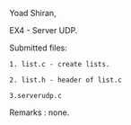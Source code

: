 Yoad Shiran,

EX4 - Server UDP.

Submitted files:

	1. list.c - create lists.
	
	2. list.h - header of list.c
	
	3.serverudp.c

Remarks : none.


